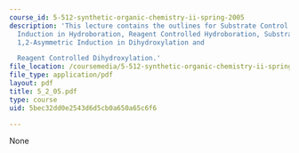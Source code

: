 ```yaml
---
course_id: 5-512-synthetic-organic-chemistry-ii-spring-2005
description: 'This lecture contains the outlines for Substrate Control: 1,2-Asymmetric
  Induction in Hydroboration, Reagent Controlled Hydroboration, Substrate Control:
  1,2-Asymmetric Induction in Dihydroxylation and

  Reagent Controlled Dihydroxylation.'
file_location: /coursemedia/5-512-synthetic-organic-chemistry-ii-spring-2005/5bec32dd0e2543d6d5cb0a650a65c6f6_5_2_05.pdf
file_type: application/pdf
layout: pdf
title: 5_2_05.pdf
type: course
uid: 5bec32dd0e2543d6d5cb0a650a65c6f6

---
```

None